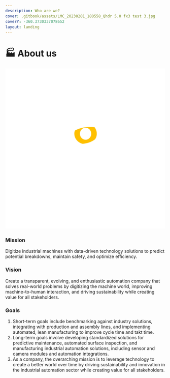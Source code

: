 ```yaml
---
description: Who are we?
cover: .gitbook/assets/LMC_20230201_180558_Qhdr 5.0 fx3 test 3.jpg
coverY: -360.3730337078652
layout: landing
---
```


# 🏭 About us

![](.gitbook/assets/Logo3.png)

### Mission

Digitize industrial machines with data-driven technology solutions to predict potential breakdowns, maintain safety, and optimize efficiency.

### Vision

Create a transparent, evolving, and enthusiastic automation company that solves real-world problems by digitizing the machine world, improving machine-to-human interaction, and driving sustainability while creating value for all stakeholders.

### Goals

1. Short-term goals include benchmarking against industry solutions, integrating with production and assembly lines, and implementing automated, lean manufacturing to improve cycle time and takt time.
2. Long-term goals involve developing standardized solutions for predictive maintenance, automated surface inspection, and manufacturing industrial automation solutions, including sensor and camera modules and automation integrations.
3. As a company, the overarching mission is to leverage technology to create a better world over time by driving sustainability and innovation in the industrial automation sector while creating value for all stakeholders.

